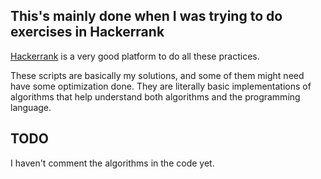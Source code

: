 ## This's mainly done when I was trying to do exercises in Hackerrank

[Hackerrank](https://www.hackerrank.com) is a very good platform to do all these practices.

These scripts are basically my solutions, and some of them might need have some optimization done. They are literally basic implementations of algorithms that help understand both algorithms and the programming language.

## TODO

I haven't comment the algorithms in the code yet.
